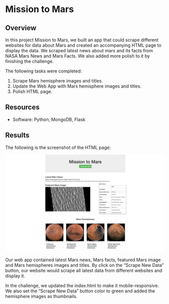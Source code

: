 # Mission to Mars

## Overview

In this project Mission to Mars, we built an app that could scrape different websites for data about Mars and created an accompanying HTML page to display the data. We scraped latest news about mars and its facts from NASA Mars News and Mars Facts. We also added more polish to it by finishing the challenge.

The following tasks were completed:

1. Scrape Mars hemisphere images and titles.
2. Update the Web App with Mars hemisphere images and titles.
3. Polish HTML page.

## Resources

- Software: Python, MongoDB, Flask

## Results
The following is the screenshot of the HTML page:

![](127.0.0.1_5000_.png)


Our web app contained latest Mars news, Mars facts, featured Mars image and Mars hemispheres images and titles. By click on the “Scrape New Data” button, our website would scrape all latest data from different websites and display it.

In the challenge, we updated the index.html to make it mobile-responsive. We also set the “Scrape New Data” button color to green and added the hemisphere images as thumbnails.
